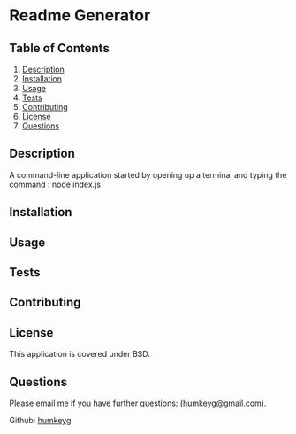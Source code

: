 # Readme Generator

## Table of Contents

1. [Description](#Description)
2. [Installation](#Installation)
3. [Usage](#Usage)
4. [Tests](#Tests)
5. [Contributing](#Contributing)
6. [License](#License)
7. [Questions](#Questions)

## Description

A command-line application started by opening up a terminal and typing the command : node index.js

## Installation



## Usage



## Tests



## Contributing



## License

This application is covered under BSD.

## Questions

Please email me if you have further questions: 
(humkeyg@gmail.com).

Github:
[humkeyg](github.com/humkey)